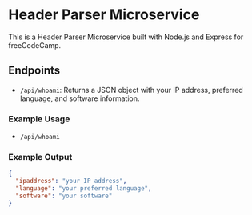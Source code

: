 # Header Parser Microservice

This is a Header Parser Microservice built with Node.js and Express for freeCodeCamp.

## Endpoints

- `/api/whoami`: Returns a JSON object with your IP address, preferred language, and software information.

### Example Usage

- `/api/whoami`

### Example Output

```json
{
  "ipaddress": "your IP address",
  "language": "your preferred language",
  "software": "your software"
}
